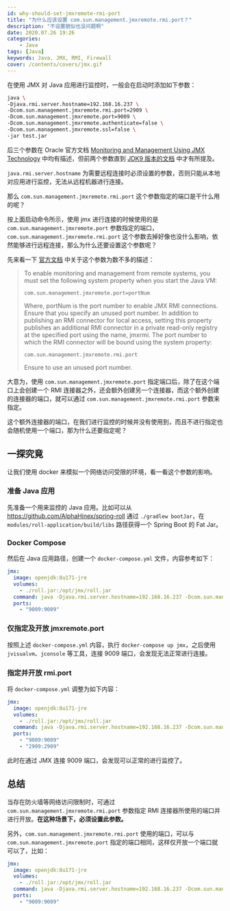```yaml
---
id: why-should-set-jmxremote-rmi-port
title: "为什么应该设置 com.sun.management.jmxremote.rmi.port？"
description: "不设置貌似也没问题啊"
date: 2020.07.26 19:26
categories:
    - Java
tags: [Java]
keywords: Java, JMX, RMI, Firewall
cover: /contents/covers/jmx.gif
---
```


在使用 JMX 对 Java 应用进行监控时，一般会在启动时添加如下参数：

```bash
java \
-Djava.rmi.server.hostname=192.168.16.237 \
-Dcom.sun.management.jmxremote.rmi.port=2909 \
-Dcom.sun.management.jmxremote.port=9009 \
-Dcom.sun.management.jmxremote.authenticate=false \
-Dcom.sun.management.jmxremote.ssl=false \
-jar test.jar
```

后三个参数在 Oracle 官方文档 [Monitoring and Management Using JMX Technology](https://docs.oracle.com/javase/8/docs/technotes/guides/management/agent.html) 中均有描述，但前两个参数直到 [JDK9 版本的文档](https://docs.oracle.com/javase/9/management/monitoring-and-management-using-jmx-technology.htm#JSMGM-GUID-805517EC-2D33-4D61-81D8-4D0FA770D1B8) 中才有所提及。

`java.rmi.server.hostname` 为需要远程连接时必须设置的参数，否则只能从本地对应用进行监控，无法从远程机器进行连接。

那么 `com.sun.management.jmxremote.rmi.port` 这个参数指定的端口是干什么用的呢？

按上面启动命令所示，使用 jmx 进行连接的时候使用的是 `com.sun.management.jmxremote.port` 参数指定的端口，`com.sun.management.jmxremote.rmi.port` 这个参数去掉好像也没什么影响，依然能够进行远程连接，那么为什么还要设置这个参数呢？

先来看一下 [官方文档](https://docs.oracle.com/javase/9/management/monitoring-and-management-using-jmx-technology.htm#JSMGM-GUID-805517EC-2D33-4D61-81D8-4D0FA770D1B8) 中关于这个参数为数不多的描述：

> To enable monitoring and management from remote systems, you must set the following system property when you start the Java VM:
>
>     com.sun.management.jmxremote.port=portNum
> Where, portNum is the port number to enable JMX RMI connections. Ensure that you specify an unused port number. In addition to publishing an RMI connector for local access, setting this property publishes an additional RMI connector in a private read-only registry at the specified port using the name, jmxrmi. The port number to which the RMI connector will be bound using the system property:
>
>     com.sun.management.jmxremote.rmi.port
> Ensure to use an unused port number.

大意为，使用 `com.sun.management.jmxremote.port` 指定端口后，除了在这个端口上会创建一个 RMI 连接器之外，还会额外创建另一个连接器，而这个额外创建的连接器的端口，就可以通过 `com.sun.management.jmxremote.rmi.port` 参数来指定。

这个额外连接器的端口，在我们进行监控的时候并没有使用到，而且不进行指定也会随机使用一个端口，那为什么还要指定呢？

## 一探究竟

让我们使用 docker 来模拟一个网络访问受限的环境，看一看这个参数的影响。

### 准备 Java 应用

先准备一个用来监控的 Java 应用。比如可以从 https://github.com/AlphaHinex/spring-roll 通过 `./gradlew bootJar`，在 `modules/roll-application/build/libs` 路径获得一个 Spring Boot 的 Fat Jar。

### Docker Compose

然后在 Java 应用路径，创建一个 `docker-compose.yml` 文件，内容参考如下：

```yml
jmx:
  image: openjdk:8u171-jre
  volumes:
    - ./roll.jar:/opt/jmx/roll.jar
  command: java -Djava.rmi.server.hostname=192.168.16.237 -Dcom.sun.management.jmxremote.port=9009 -Dcom.sun.management.jmxremote.authenticate=false -Dcom.sun.management.jmxremote.ssl=false -jar /opt/jmx/roll.jar
  ports:
    - "9009:9009"
```

### 仅指定及开放 jmxremote.port

按照上述 `docker-compose.yml` 内容，执行 `docker-compose up jmx`，之后使用 `jvisualvm`、`jconsole` 等工具，连接 9009 端口，会发现无法正常进行连接。

### 指定并开放 rmi.port

将 `docker-compose.yml` 调整为如下内容：

```yml
jmx:
  image: openjdk:8u171-jre
  volumes:
    - ./roll.jar:/opt/jmx/roll.jar
  command: java -Djava.rmi.server.hostname=192.168.16.237 -Dcom.sun.management.jmxremote.rmi.port=2909 -Dcom.sun.management.jmxremote.port=9009 -Dcom.sun.management.jmxremote.authenticate=false -Dcom.sun.management.jmxremote.ssl=false -jar /opt/jmx/roll.jar
  ports:
    - "9009:9009"
    - "2909:2909"
```

此时在通过 JMX 连接 9009 端口，会发现可以正常的进行监控了。

## 总结

当存在防火墙等网络访问限制时，可通过 `com.sun.management.jmxremote.rmi.port` 参数指定 RMI 连接器所使用的端口并进行开放。**在这种场景下，必须设置此参数。**

另外，`com.sun.management.jmxremote.rmi.port` 使用的端口，可以与 `com.sun.management.jmxremote.port` 指定的端口相同，这样仅开放一个端口就可以了，比如：

```yml
jmx:
  image: openjdk:8u171-jre
  volumes:
    - ./roll.jar:/opt/jmx/roll.jar
  command: java -Djava.rmi.server.hostname=192.168.16.237 -Dcom.sun.management.jmxremote.rmi.port=9009 -Dcom.sun.management.jmxremote.port=9009 -Dcom.sun.management.jmxremote.authenticate=false -Dcom.sun.management.jmxremote.ssl=false -jar /opt/jmx/roll.jar
  ports:
    - "9009:9009"
```
